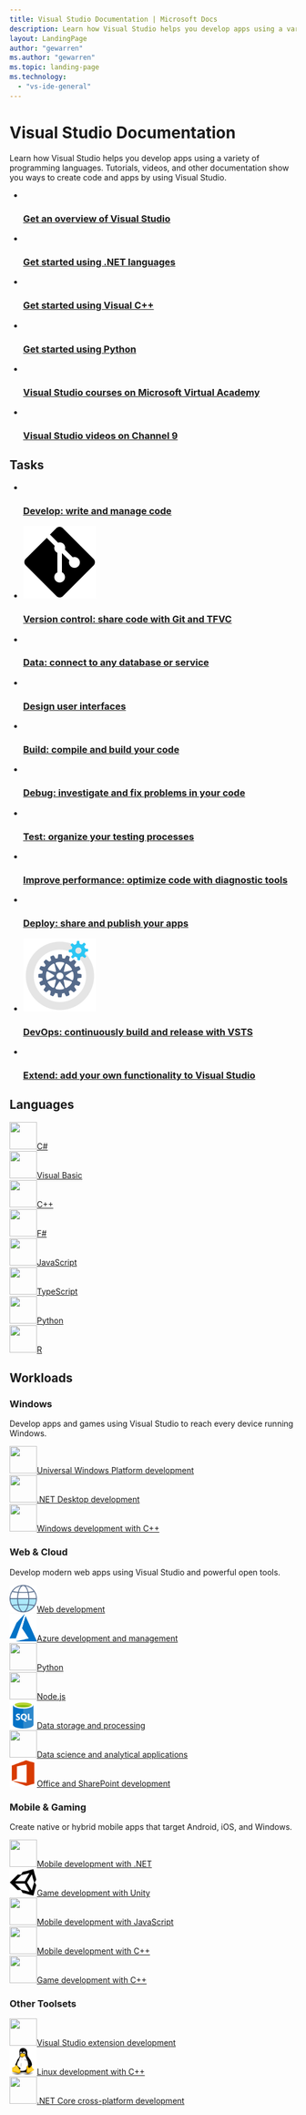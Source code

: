 ```yaml
---
title: Visual Studio Documentation | Microsoft Docs
description: Learn how Visual Studio helps you develop apps using a variety of programming languages.
layout: LandingPage
author: "gewarren"
ms.author: "gewarren"
ms.topic: landing-page
ms.technology: 
  - "vs-ide-general"
---
```

# Visual Studio Documentation

Learn how Visual Studio helps you develop apps using a variety of programming languages.
Tutorials, videos, and other documentation show you ways to create code and apps by using Visual Studio.

<ul class="panelContent cardsFTitle">
    <li>
        <a href="/visualstudio/ide/visual-studio-ide">
        <div class="cardSize">
            <div class="cardPadding">
                <div class="card">
                    <div class="cardImageOuter">
                        <div class="cardImage">
                            <img src="https://docs.microsoft.com/en-us/media/common/i_get-started.svg" alt="" />
                        </div>
                    </div>
                    <div class="cardText">
                        <h3>Get an overview of Visual Studio</h3>
                    </div>
                </div>
            </div>
        </div>
        </a>
    </li>
    <li>
        <a href="/visualstudio/ide/quickstart-aspnet-core">
        <div class="cardSize">
            <div class="cardPadding">
                <div class="card">
                    <div class="cardImageOuter">
                        <div class="cardImage">
                            <img src="https://docs.microsoft.com/en-us/media/logos/logo_NET.svg" alt="" />
                        </div>
                    </div>
                    <div class="cardText">
                        <h3>Get started using .NET languages</h3>
                    </div>
                </div>
            </div>
        </div>
        </a>
    </li>
    <li>
        <a href="/cpp/">
        <div class="cardSize">
            <div class="cardPadding">
                <div class="card">
                    <div class="cardImageOuter">
                        <div class="cardImage">
                            <img src="https://docs.microsoft.com/en-us/media/logos/logo_Cplusplus.svg" alt="" />
                        </div>
                    </div>
                    <div class="cardText">
                        <h3>Get started using Visual C++</h3>
                    </div>
                </div>
            </div>
        </div>
        </a>
    </li>
    <li>
        <a href="/python/getting-started">
        <div class="cardSize">
            <div class="cardPadding">
                <div class="card">
                    <div class="cardImageOuter">
                        <div class="cardImage">
                            <img src="https://docs.microsoft.com/en-us/media/logos/logo_python.svg" alt="" />
                        </div>
                    </div>
                    <div class="cardText">
                        <h3>Get started using Python</h3>
                    </div>
                </div>
            </div>
        </div>
        </a>
    </li>
    <li>
        <a href="https://mva.microsoft.com/product-training/visual-studio-courses">
        <div class="cardSize">
            <div class="cardPadding">
                <div class="card">
                    <div class="cardImageOuter">
                        <div class="cardImage">
                            <img src="https://docs.microsoft.com/en-us/media/common/i_advanced.svg" alt="" />
                        </div>
                    </div>
                    <div class="cardText">
                        <h3>Visual Studio courses on Microsoft Virtual Academy</h3>
                    </div>
                </div>
            </div>
        </div>
        </a>
    </li>
    <li>
        <a href="https://channel9.msdn.com/VisualStudio">
        <div class="cardSize">
            <div class="cardPadding">
                <div class="card">
                    <div class="cardImageOuter">
                        <div class="cardImage">
                            <img src="https://docs.microsoft.com/en-us/media/common/i_video.svg" alt="" />
                        </div>
                    </div>
                    <div class="cardText">
                        <h3>Visual Studio videos on Channel 9</h3>
                    </div>
                </div>
            </div>
        </div>
        </a>
    </li>
</ul>


<h2>Tasks</h2>

<ul class="panelContent cardsFTitle">
    <li>
        <a href="index-writing-code.md">
        <div class="cardSize">
            <div class="cardPadding">
                <div class="card">
                    <div class="cardImageOuter">
                        <div class="cardImage">
                            <img src="https://docs.microsoft.com/en-us/media/common/i_code-edit.svg" alt="" />
                        </div>
                    </div>
                    <div class="cardText">
                        <h3>Develop: write and manage code</h3>
                    </div>
                </div>
            </div>
        </div>
        </a>
    </li>
    <li>
        <a href="/vsts/#pivot=services&panel=code">
        <div class="cardSize">
            <div class="cardPadding">
                <div class="card">
                    <div class="cardImageOuter">
                        <div class="cardImage">
                            <img src="../images/logo_git-blk.svg" alt="" />
                        </div>
                    </div>
                    <div class="cardText">
                        <h3>Version control: share code with Git and TFVC</h3>
                    </div>
                </div>
            </div>
        </div>
        </a>
    </li>
    <li>
        <a href="../data-tools/index.md">
        <div class="cardSize">
            <div class="cardPadding">
                <div class="card">
                    <div class="cardImageOuter">
                        <div class="cardImage">
                            <img src="https://docs.microsoft.com/en-us/media/common/i_common-data-service.svg" alt="" />
                        </div>
                    </div>
                    <div class="cardText">
                        <h3>Data: connect to any database or service</h3>
                    </div>
                </div>
            </div>
        </div>
        </a>
    </li>
    <li>
        <a href="../designers/designing-user-interfaces.md">
        <div class="cardSize">
            <div class="cardPadding">
                <div class="card">
                    <div class="cardImageOuter">
                        <div class="cardImage">
                            <img src="https://docs.microsoft.com/en-us/media/common/i_digital-art.svg" alt="" />
                        </div>
                    </div>
                    <div class="cardText">
                        <h3>Design user interfaces</h3>
                    </div>
                </div>
            </div>
        </div>
        </a>
    </li>
    <li>
        <a href="compiling-and-building-in-visual-studio.md">
        <div class="cardSize">
            <div class="cardPadding">
                <div class="card">
                    <div class="cardImageOuter">
                        <div class="cardImage">
                            <img src="https://docs.microsoft.com/en-us/media/common/i_build.svg" alt="" />
                        </div>
                    </div>
                    <div class="cardText">
                        <h3>Build: compile and build your code</h3>
                    </div>
                </div>
            </div>
        </div>
        </a>
    </li>
    <li>
        <a href="../debugger/index.md">
        <div class="cardSize">
            <div class="cardPadding">
                <div class="card">
                    <div class="cardImageOuter">
                        <div class="cardImage">
                            <img src="https://docs.microsoft.com/en-us/media/common/i_debug.svg" alt="" />
                        </div>
                    </div>
                    <div class="cardText">
                        <h3>Debug: investigate and fix problems in your code</h3>
                    </div>
                </div>
            </div>
        </div>
        </a>
    </li>
    <li>
        <a href="../test/improve-code-quality.md">
        <div class="cardSize">
            <div class="cardPadding">
                <div class="card">
                    <div class="cardImageOuter">
                        <div class="cardImage">
                            <img src="https://docs.microsoft.com/en-us/media/common/i_unit-testing.svg" alt="" />
                        </div>
                    </div>
                    <div class="cardText">
                        <h3>Test: organize your testing processes</h3>
                    </div>
                </div>
            </div>
        </div>
        </a>
    </li>
    <li>
        <a href="../profiling/index.md">
        <div class="cardSize">
            <div class="cardPadding">
                <div class="card">
                    <div class="cardImageOuter">
                        <div class="cardImage">
                            <img src="https://docs.microsoft.com/en-us/media/common/i_code-performance.svg" alt="" />
                        </div>
                    </div>
                    <div class="cardText">
                        <h3>Improve performance: optimize code with diagnostic tools</h3>
                    </div>
                </div>
            </div>
        </div>
        </a>
    </li>
    <li>
        <a href="../deployment/deploying-applications-services-and-components.md">
        <div class="cardSize">
            <div class="cardPadding">
                <div class="card">
                    <div class="cardImageOuter">
                        <div class="cardImage">
                            <img src="https://docs.microsoft.com/en-us/media/common/i_deploy.svg" alt="" />
                        </div>
                    </div>
                    <div class="cardText">
                        <h3>Deploy: share and publish your apps</h3>
                    </div>
                </div>
            </div>
        </div>
        </a>
    </li>
    <li>
        <a href="/vsts">
        <div class="cardSize">
            <div class="cardPadding">
                <div class="card">
                    <div class="cardImageOuter">
                        <div class="cardImage">
                            <img src="../images/i_dev-ops.svg" alt="" />
                        </div>
                    </div>
                    <div class="cardText">
                        <h3>DevOps: continuously build and release with VSTS</h3>
                    </div>
                </div>
            </div>
        </div>
        </a>
    </li>
    <li>
        <a href="../extensibility/index.md">
        <div class="cardSize">
            <div class="cardPadding">
                <div class="card">
                    <div class="cardImageOuter">
                        <div class="cardImage">
                            <img src="https://docs.microsoft.com/en-us/media/common/i_extensions.svg" alt="" />
                        </div>
                    </div>
                    <div class="cardText">
                        <h3>Extend: add your own functionality to Visual Studio</h3>
                    </div>
                </div>
            </div>
        </div>
        </a>
    </li>
</ul>

<h2>Languages</h2>

<!-- Converting to icon48 format, this gets cleaner in YAML -->
<div class="ico48Case halfStack">
<div class="ico48Link"><a href="https://go.microsoft.com/fwlink/?linkid=833062"><img width="48" height="48" alt=""
src="https://docs.microsoft.com/en-us/media/logos/logo_Csharp.svg"><span>C#</span></a></div>
<div class="ico48Link"><a href="https://go.microsoft.com/fwlink/?linkid=833060"><img width="48" height="48" alt=""
src="https://docs.microsoft.com/en-us/media/logos/logo_vb.svg"><span>Visual Basic</span></a></div>
<div class="ico48Link"><a href="https://go.microsoft.com/fwlink/?linkid=833063"><img width="48" height="48" alt=""
src="https://docs.microsoft.com/en-us/media/logos/logo_Cplusplus.svg"><span>C++</span></a></div>
<div class="ico48Link"><a href="https://go.microsoft.com/fwlink/?linkid=833067"><img width="48" height="48" alt=""
src="https://docs.microsoft.com/en-us/media/logos/logo_Fsharp.svg"><span>F#</span></a></div>
<div class="ico48Link"><a href="https://go.microsoft.com/fwlink/?linkid=833064"><img width="48" height="48" alt=""
src="https://docs.microsoft.com/en-us/media/logos/logo_js.svg"><span>JavaScript</span></a></div>
<div class="ico48Link"><a href="https://go.microsoft.com/fwlink/?linkid=833066"><img width="48" height="48" alt=""
src="https://docs.microsoft.com/en-us/media/logos/logo_TS.svg"><span>TypeScript</span></a></div>
<div class="ico48Link"><a href="https://go.microsoft.com/fwlink/?linkid=833068"><img width="48" height="48" alt=""
src="https://docs.microsoft.com/en-us/media/logos/logo_Python.svg"><span>Python</span></a></div>
<div class="ico48Link"><a href="https://go.microsoft.com/fwlink/?linkid=833070"><img width="48" height="48" alt=""
src="https://docs.microsoft.com/en-us/media/logos/logo_R.svg"><span>R</span></a></div>
</div>

<h2>Workloads</h2>

<h3>Windows</h3>
<div class="ico48Case halfStack">
<div class="container intro"><p>Develop apps and games using Visual Studio to reach every device running Windows.</p></div>
<div class="ico48Link"><a href="https://go.microsoft.com/fwlink/?linkid=833082"><img width="48" height="48" alt=""
src="https://docs.microsoft.com/en-us/media/logos/logo_Windows.svg"><span>Universal Windows Platform development</span></a></div>
<div class="ico48Link"><a href="https://go.microsoft.com/fwlink/?linkid=833083"><img width="48" height="48" alt=""
src="https://docs.microsoft.com/en-us/media/logos/logo_NET.svg"><span>.NET Desktop development</span></a></div>
<div class="ico48Link"><a href="https://go.microsoft.com/fwlink/?linkid=833084"><img width="48" height="48" alt=""
src="https://docs.microsoft.com/en-us/media/logos/logo_win32-com.svg"><span>Windows development with C++</span></a></div>
</div>
<h3>Web & Cloud</h3>
<div class="ico48Case halfStack">
<div class="container intro"><p>Develop modern web apps using Visual Studio and powerful open tools. </p></div>
<div class="ico48Link"><a href="https://go.microsoft.com/fwlink/?linkid=833085"><img width="48" height="48" alt=""
src="../images/i_web-color.svg"><span>Web development</span></a></div>
<div class="ico48Link"><a href="https://go.microsoft.com/fwlink/?linkid=833086"><img width="48" height="48" alt=""
src="../images/logo_azure.svg"><span>Azure development and management</span></a></div>
<div class="ico48Link"><a href="https://go.microsoft.com/fwlink/?linkid=833068"><img width="48" height="48" alt=""
src="https://docs.microsoft.com/en-us/media/logos/logo_Python.svg"><span>Python</span></a></div>
<div class="ico48Link"><a href="https://go.microsoft.com/fwlink/?linkid=834351"><img width="48" height="48" alt=""
src="https://docs.microsoft.com/en-us/media/logos/logo_nodejs.svg"><span>Node.js</span></a></div>
<div class="ico48Link"><a href="https://go.microsoft.com/fwlink/?linkid=833095"><img width="48" height="48" alt=""
src="../data-tools/media/logo_azure-sql-database.svg"><span>Data storage and processing</span></a></div>
<div class="ico48Link"><a href="https://go.microsoft.com/fwlink/?linkid=834748"><img width="48" height="48" alt=""
src="https://docs.microsoft.com/en-us/media/logos/logo_R.svg"><span>Data science and analytical applications</span></a></div>
<div class="ico48Link"><a href="https://go.microsoft.com/fwlink/?linkid=833075"><img width="48" height="48" alt=""
src="../images/logo_office.svg"><span>Office and SharePoint development</span></a></div>
</div>
<h3>Mobile & Gaming</h3>
<div class="ico48Case halfStack">
<div class="container intro"><p>Create native or hybrid mobile apps that target Android, iOS, and Windows.</p></div>
<div class="ico48Link"><a href="https://go.microsoft.com/fwlink/?linkid=833088"><img width="48" height="48" alt=""
src="https://docs.microsoft.com/en-us/media/logos/logo_xamarin.svg"><span>Mobile development with .NET</span></a></div>
<div class="ico48Link"><a href="https://go.microsoft.com/fwlink/?linkid=833091"><img width="48" height="48" alt=""
src="../images/logo_unity.svg"><span>Game development with Unity</span></a></div>
<div class="ico48Link"><a href="https://go.microsoft.com/fwlink/?linkid=833089"><img width="48" height="48" alt=""
src="https://docs.microsoft.com/en-us/media/logos/logo_cordova.svg"><span>Mobile development with JavaScript</span></a></div>
<div class="ico48Link"><a href="https://go.microsoft.com/fwlink/?linkid=833090"><img width="48" height="48" alt=""
src="https://docs.microsoft.com/en-us/media/logos/logo_Cplusplus.svg"><span>Mobile development with C++</span></a></div>
<div class="ico48Link"><a href="https://go.microsoft.com/fwlink/?linkid=834749"><img width="48" height="48" alt=""
src="https://docs.microsoft.com/en-us/media/logos/logo_win32-com.svg"><span>Game development with C++</span></a></div>
</div>
<h3>Other Toolsets</h3>
<div class="ico48Case halfStack">
<div class="ico48Link"><a href="https://go.microsoft.com/fwlink/?linkid=834750"><img width="48" height="48" alt=""
src="https://docs.microsoft.com/en-us/media/logos/logo_vs-ide.svg"><span>Visual Studio extension development</span></a></div>
<div class="ico48Link"><a href="https://go.microsoft.com/fwlink/?linkid=833099"><img width="48" height="48" alt=""
src="../images/logo_linux-color.svg"><span>Linux development with C++</span></a></div>
<div class="ico48Link"><a href="https://go.microsoft.com/fwlink/?linkid=856606"><img width="48" height="48" alt=""
src="https://docs.microsoft.com/en-us/media/logos/logo_NETcore.svg"><span>.NET Core cross-platform development</span></a></div>
</div>
